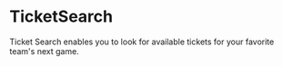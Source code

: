 TicketSearch
============

Ticket Search enables you to look for available tickets for your favorite team's next game.
